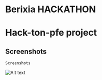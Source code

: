 # Berixia HACKATHON

# Hack-ton-pfe project 


## Screenshots 
```
Screenshots
```
![Alt text](https://raw.githubusercontent.com/Rebaiahmed/Hack-ton-pfe-ui/new/presentation_hack_the_pfe/main.pngraw=true "Title")

